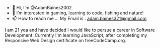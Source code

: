 - 👋 Hi, I’m @AdamBaines2002
- 👀 I’m interested in gaming, learning to code, fishing and nature!
- 📫 How to reach me ... My Email is : adam.baines321@gmail.com
  
I am 21 yoa and have decided I would like to persue a career in Software Development. Currently I'm learning JavaScript, after completing my Responsive Web Design certificate on freeCodeCamp.org.

<!---
AdamBaines2002/AdamBaines2002 is a ✨ special ✨ repository because its `README.md` (this file) appears on your GitHub profile.
You can click the Preview link to take a look at your changes.
--->
